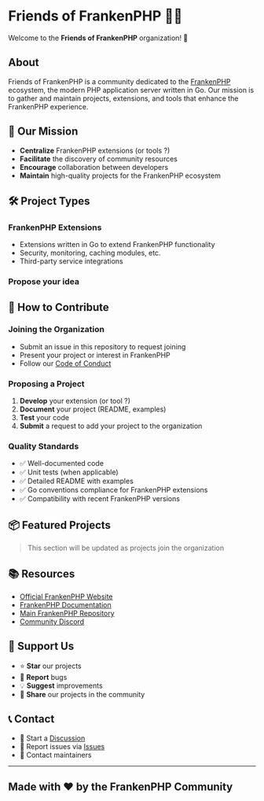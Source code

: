 # Friends of FrankenPHP 🧟‍♂️

Welcome to the **Friends of FrankenPHP** organization! 🎉

## About

Friends of FrankenPHP is a community dedicated to the [FrankenPHP](https://frankenphp.dev/) ecosystem, the modern PHP application server written in Go. Our mission is to gather and maintain projects, extensions, and tools that enhance the FrankenPHP experience.

## 🚀 Our Mission

- **Centralize** FrankenPHP extensions (or tools ?)
- **Facilitate** the discovery of community resources
- **Encourage** collaboration between developers
- **Maintain** high-quality projects for the FrankenPHP ecosystem

## 🛠️ Project Types

### FrankenPHP Extensions

- Extensions written in Go to extend FrankenPHP functionality
- Security, monitoring, caching modules, etc.
- Third-party service integrations

<!--
### Development Tools ?

- Utilities to facilitate development with FrankenPHP ?
- Deployment and configuration scripts ?
- Templates and boilerplates ?

### Documentation and Resources ?

- Guides and tutorials
- Usage examples
- Best practices
-->

### Propose your idea

## 🤝 How to Contribute

### Joining the Organization

- Submit an issue in this repository to request joining
- Present your project or interest in FrankenPHP
- Follow our [Code of Conduct](CODE_OF_CONDUCT.md)

### Proposing a Project

1. **Develop** your extension (or tool ?)
2. **Document** your project (README, examples)
3. **Test** your code
4. **Submit** a request to add your project to the organization

### Quality Standards

- ✅ Well-documented code
- ✅ Unit tests (when applicable)
- ✅ Detailed README with examples
- ✅ Go conventions compliance for FrankenPHP extensions
- ✅ Compatibility with recent FrankenPHP versions

## 📦 Featured Projects

> This section will be updated as projects join the organization

## 📚 Resources

- [Official FrankenPHP Website](https://frankenphp.dev/)
- [FrankenPHP Documentation](https://frankenphp.dev/docs/)
- [Main FrankenPHP Repository](https://github.com/php/frankenphp)
- [Community Discord](https://discord.gg/frankenphp)

## 🌟 Support Us

- ⭐ **Star** our projects
- 🐛 **Report** bugs
- 💡 **Suggest** improvements
- 📢 **Share** our projects in the community

## 📞 Contact

- 💬 Start a [Discussion](../../discussions)
- 🐛 Report issues via [Issues](../../issues)
- 📧 Contact maintainers

---

## Made with ❤️ by the FrankenPHP Community
